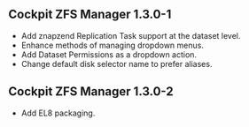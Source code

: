 ## Cockpit ZFS Manager 1.3.0-1

* Add znapzend Replication Task support at the dataset level.
* Enhance methods of managing dropdown menus.
* Add Dataset Permissions as a dropdown action.
* Change default disk selector name to prefer aliases.

## Cockpit ZFS Manager 1.3.0-2

* Add EL8 packaging.